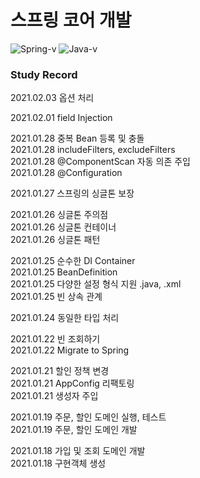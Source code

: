 # 스프링 코어 개발

![Spring-v](https://img.shields.io/badge/Spring-v2.4.1-brightgreen)
![Java-v](https://img.shields.io/badge/Java-v11.0.8-blue)
### Study Record

2021.02.03 옵션 처리

2021.02.01 field Injection

2021.01.28 중복 Bean 등록 및 충돌<br>
2021.01.28 includeFilters, excludeFilters<br>
2021.01.28 @ComponentScan 자동 의존 주입<br>
2021.01.28 @Configuration

2021.01.27 스프링의 싱글톤 보장

2021.01.26 싱글톤 주의점<br>
2021.01.26 싱글톤 컨테이너<br>
2021.01.26 싱글톤 패턴

2021.01.25 순수한 DI Container<br>
2021.01.25 BeanDefinition<br>
2021.01.25 다양한 설정 형식 지원 .java, .xml<br>
2021.01.25 빈 상속 관계

2021.01.24 동일한 타입 처리

2021.01.22 빈 조회하기<br>
2021.01.22 Migrate to Spring

2021.01.21 할인 정책 변경<br>
2021.01.21 AppConfig 리팩토링<br>
2021.01.21 생성자 주입

2021.01.19 주문, 할인 도메인 실행, 테스트<br>
2021.01.19 주문, 할인 도메인 개발

2021.01.18 가입 및 조회 도메인 개발<br>
2021.01.18 구현객체 생성